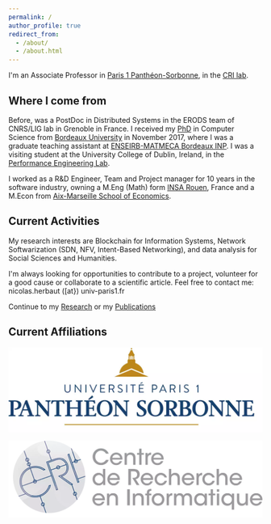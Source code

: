 ```yaml
---
permalink: /
author_profile: true
redirect_from: 
  - /about/
  - /about.html
---
```



I'm an Associate Professor in [Paris 1 Panthéon-Sorbonne](https://pantheonsorbonne.fr), in the [CRI lab](https://cri.pantheonsorbonne.fr/).

## Where I come from

Before, was a PostDoc in Distributed Systems in the ERODS team of CNRS/LIG lab in Grenoble in France. I received my [PhD](https://tel.archives-ouvertes.fr/tel-01668553) in Computer Science from [Bordeaux University](https://www.u-bordeaux.fr/) in November 2017, where I was a graduate teaching assistant at [ENSEIRB-MATMECA Bordeaux INP](https://enseirb-matmeca.bordeaux-inp.fr/fr). I was a visiting student at the University College of Dublin, Ireland, in the [Performance Engineering Lab](https://pel.ucd.ie/index.php/Main_Page).

I worked as a R&D Engineer, Team and Project manager for 10 years in the software industry, owning a M.Eng (Math) form [INSA Rouen](https://www.insa-rouen.fr/), France and a M.Econ from [Aix-Marseille School of Economics](https://www.amse-aixmarseille.fr/en).

## Current Activities

My research interests are Blockchain for Information Systems, Network Softwarization (SDN, NFV, Intent-Based Networking), and data analysis for Social Sciences and Humanities.

I'm always looking for opportunities to contribute to a project, volunteer for a good cause or collaborate to a scientific article. Feel free to contact me: nicolas.herbaut ([at}) univ-paris1.fr

Continue to my [Research](/research) or my [Publications](/publications)

## Current Affiliations

![](pantheon.webp)

![](cri.webp)

